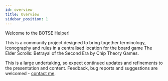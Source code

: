 ```yaml
---
id: overview
title: Overview
sidebar_position: 1
---
```


Welcome to the BOTSE Helper!

This is a community project designed to bring together terminology, iconography and rules in a centralised location for the board game The Elder Scrolls: Betrayal of the Second Era by Chip Theory Games. 

This is a large undertaking, so expect continued updates and refinements to the presentation and content. Feedback, bug reports and suggestions are welcomed - <a href="mailto:dmairs@proton.me">contact me</a>.